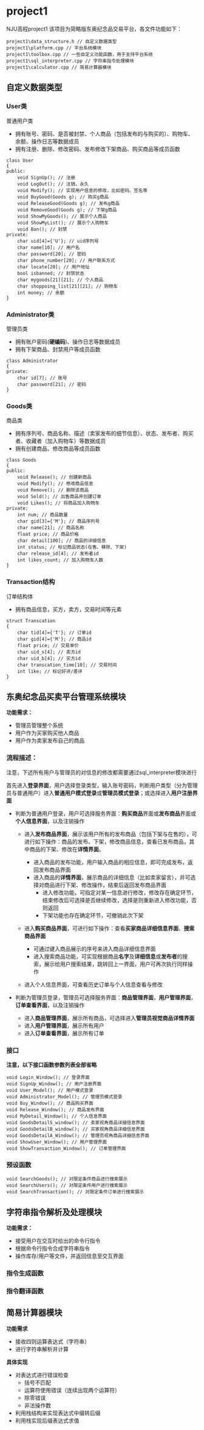 # project1
NJU高程project1
该项目为简略版东奥纪念品交易平台，各文件功能如下：
```
project1\data_structure.h // 自定义数据类型
project1\platform.cpp // 平台系统模块
project1\toolbox.cpp // 一些自定义功能函数，用于支持平台系统
project1\sql_interpreter.cpp // 字符串指令处理模块
project1\calculator.cpp // 简易计算器模块
```
## 自定义数据类型
### User类
普通用户类
* 拥有账号、密码、是否被封禁、个人商品（包括发布的与购买的）、购物车、余额、操作日志等数据成员
* 拥有注册、删除、修改密码、发布修改下架商品、购买商品等成员函数
```
class User
{
public:
    void SignUp(); // 注册
    void LogOut(); // 注销，永久
    void Modify(); // 实现用户信息的修改，比如密码、签名等
    void BuyGood(Goods g); // 购买g商品
    void ReleaseGood(Goods g); // 发布g商品
    void RemoveGood(Goods g); // 下架g商品
    void ShowMyGoods(); // 展示个人商品
    void ShowMyList(); // 展示个人购物车
    void Ban(); // 封禁
private:
    char uid[4]={'U'}; // uid序列号
    char name[10]; // 用户名 
    char password[20]; // 密码
    char phone_number[20]; // 用户联系方式
    char locate[20]; // 用户地址
    bool isbanned; // 封禁状态
    char mygoods[21][21]; // 个人商品
    char shoppoing_list[21][21]; // 购物车
    int money; // 余额
}
```
### Administrator类
管理员类
* 拥有账户密码(**硬编码**)、操作日志等数据成员
* 拥有下架商品、封禁用户等成员函数
```
class Administrator
{
private:
    char id[7]; // 账号
    char password[21]; // 密码
}
```
### Goods类
商品类
* 拥有序列号、商品名称、描述（卖家发布的细节信息）、状态、发布者、购买者、收藏者（加入购物车）等数据成员 
* 拥有创建商品、修改商品等成员函数
```
class Goods
{
public:
    void Release(); // 创建新商品
    void Modify(); // 修改商品信息
    void Remove(); // 删除该商品
    void Sold(); // 出售商品并创建订单
    void Likes(); // 将商品加入购物车
private:
    int num; // 商品数量
    char gid[3]={'M'}; // 商品序列号
    char name[21]; // 商品名称
    float price; // 商品价格
    char detail[100]; // 商品的详细信息
    int status; // 标记商品状态(在售、移除、下架)
    char release_id[4]; // 发布者id
    int likes_count; // 加入购物车人数
}
```
### Transaction结构
订单结构体
* 拥有商品信息，买方，卖方，交易时间等元素
```
struct Transcation
{
    char tid[4]={'T'}; // 订单id
    char gid[4]={'M'}; // 商品id
    float price; // 交易单价
    char uid_s[4]; // 卖方id
    char uid_b[4]; // 买方id
    char transcation_time[10]; // 交易时间
    int like; // 标记好评/差评
}
```

## 东奥纪念品买卖平台管理系统模块
**功能需求：**
* 管理员管理整个系统
* 用户作为买家购买他人商品
* 用户作为卖家发布自己的商品

### **流程描述：**
注意，下述所有用户与管理员的对信息的修改都需要通过sql_interpreter模块进行

首先进入**登录界面**，用户选择登录类型，输入账号密码，判断用户类型（分为管理员与普通用户）进入**普通用户模式登录**或**管理员模式登录**；或选择进入**用户注册界面**

* 判断为普通用户登录，用户可选择服务界面：**购买商品**界面或**发布商品**界面或**个人信息界面**，以及注销操作
    * 进入**发布商品界面**，展示该用户所有的发布商品（包括下架与在售的），可进行如下操作：商品的发布、下架，修改商品信息，查看已发布商品，其中商品的下架、修改在**详情界面**。
        * 进入商品的发布功能，用户输入商品的相应信息，即可完成发布，返回发布商品界面
        * 进入商品的**详情界面**，展示商品的详细信息（比如卖家留言），并可选择对商品进行下架、修改操作，结束后返回发布商品界面
            * 进入修改功能，可指定对某一信息进行修改，修改存在确定环节，结束修改后可选择是否继续修改，选择是则重新进入修改功能，否则返回
            * 下架功能也存在确定环节，可撤销此次下架

    * 进入**购买商品界面**，可进行如下操作：查看**买家商品详细信息界面**、**搜索商品界面**
        * 可通过键入商品展示的序号来进入商品详细信息界面
        * 进入搜索商品功能，可实现根据商品**名字**及**详细信息**或**发布者**的搜索，展示给用户搜索结果，跳转回上一界面，用户可再次执行同样操作
    * 进入个人信息界面，可查看历史订单与个人信息查看与修改

* 判断为管理员登录，管理员可选择服务界面：**商品管理界面**，**用户管理界面**，**订单查看界面**，以及注销操作
    * 进入**商品管理界面**，展示所有商品，可选择进入**管理员视觉商品详情界面**
    * 进入**用户管理界面**，展示所有用户
    * 进入**订单查看界面**，展示所有订单


### 接口
**注意，以下接口函数参数列表全部省略**
```
void Login_Window(); // 登录界面
void SignUp_Window(); // 用户注册界面
void User_Model(); // 用户模式登录
void Administrator_Model(); // 管理员模式登录
void Buy_Window(); // 商品购买界面
void Release_Window(); // 商品发布界面
void MyDetail_Window(); // 个人信息界面
void GoodsDetailS_window(); // 卖家视角商品详细信息界面
void GoodsDetailB_window(); // 买家视角商品详细信息界面
void GoodsDetailA_Window(); // 管理员视角商品详细信息界面
void ShowUser_Window(); // 用户管理界面
void ShowTransaction_Window(); // 订单管理界面
```
### 预设函数
```
void SearchGoods(); // 对限定条件商品进行搜索展示
void SearchUsers(); // 对限定条件用户进行搜索展示
void SearchTransaction(); // 对限定条件订单进行搜索展示

```
## 字符串指令解析及处理模块
**功能需求：**
* 接受用户在交互时给出的命令行指令
* 根据命令行指令合成字符串指令
* 操作库存/用户等文件，并返回信息至交互界面
### 指令生成函数


### 指令翻译函数


## 简易计算器模块
**功能需求**
* 接收四则运算表达式（字符串）
* 进行字符串解析并计算

**具体实现**
* 对表达式进行错误检查
  * 括号不匹配
  * 运算符使用错误（连续出现两个运算符）
  * 除零错误
  * 非法操作数
* 利用栈结构来实现表达式中缀转后缀
* 利用栈实现后缀表达式求值




